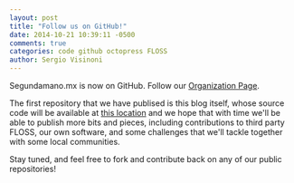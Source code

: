 ```yaml
---
layout: post
title: "Follow us on GitHub!"
date: 2014-10-21 10:39:11 -0500
comments: true
categories: code github octopress FLOSS
author: Sergio Visinoni
---
```


Segundamano.mx is now on GitHub. Follow our [Organization Page](https://github.com/SegundamanoMX).

The first repository that we have publised is this blog itself, whose source code
will be available at [this location](https://github.com/SegundamanoMX/octopress)
and we hope that with time we'll be able to publish more bits and pieces, including contributions
to third party FLOSS, our own software, and some challenges that we'll tackle together with some
local communities.

Stay tuned, and feel free to fork and contribute back on any of our public repositories!
